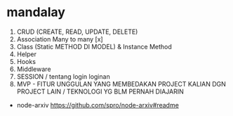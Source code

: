 # mandalay
1. CRUD   (CREATE, READ, UPDATE, DELETE)
2. Association Many to many [x]
3. Class (Static METHOD DI MODEL) & Instance Method
4. Helper
5. Hooks
6. Middleware
7. SESSION / tentang login loginan
8. MVP - FITUR UNGGULAN YANG MEMBEDAKAN PROJECT KALIAN DGN PROJECT LAIN / TEKNOLOGI YG BLM PERNAH DIAJARIN
  - node-arxiv https://github.com/spro/node-arxiv#readme

